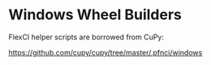 # Windows Wheel Builders

FlexCI helper scripts are borrowed from CuPy:

https://github.com/cupy/cupy/tree/master/.pfnci/windows
